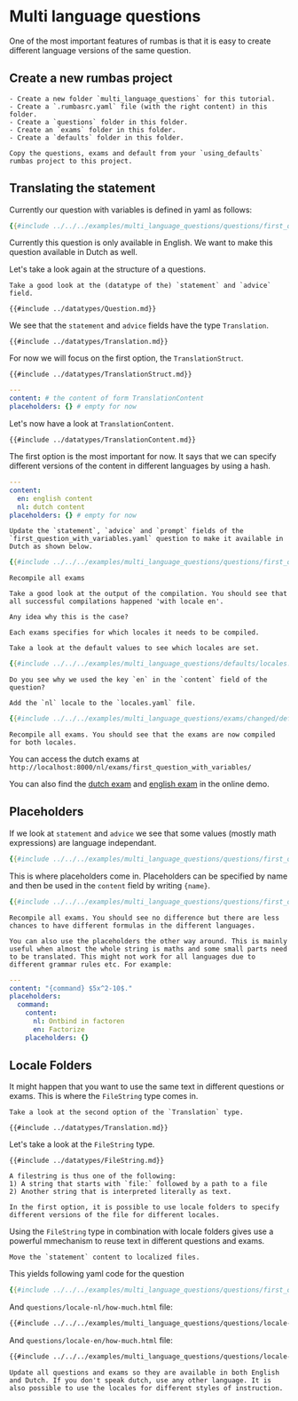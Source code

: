 # Multi language questions

One of the most important features of rumbas is that it is easy to create different language versions of the same question.

## Create a new rumbas project

```admonish question title="Task"
- Create a new folder `multi_language_questions` for this tutorial.
- Create a `.rumbasrc.yaml` file (with the right content) in this folder.
- Create a `questions` folder in this folder.
- Create an `exams` folder in this folder.
- Create a `defaults` folder in this folder.
```


```admonish question title="Task"
Copy the questions, exams and default from your `using_defaults` rumbas project to this project.
```

## Translating the statement

Currently our question with variables is defined in yaml as follows:

```yaml
{{#include ../../../examples/multi_language_questions/questions/first_question_with_variables.yaml}}
```

Currently this question is only available in English. We want to make this question available in Dutch as well.

Let's take a look again at the structure of a questions.

```admonish question title="Task"
Take a good look at the (datatype of the) `statement` and `advice` field.
```

```admonish example title="Reference"
{{#include ../datatypes/Question.md}}
```

We see that the `statement` and `advice` fields have the type `Translation`. 

```admonish example title="Reference"
{{#include ../datatypes/Translation.md}}
```

For now we will focus on the first option, the `TranslationStruct`.

```admonish example title="Reference"
{{#include ../datatypes/TranslationStruct.md}}
```

```yaml
---
content: # the content of form TranslationContent
placeholders: {} # empty for now
```

Let's now have a look at `TranslationContent`.

```admonish example title="Reference"
{{#include ../datatypes/TranslationContent.md}}
```

The first option is the most important for now. It says that we can specify different versions of the content in different languages by using a hash.


```yaml
---
content:
  en: english content
  nl: dutch content
placeholders: {} # empty for now
```

```admonish question title="Task"
Update the `statement`, `advice` and `prompt` fields of the `first_question_with_variables.yaml` question to make it available in Dutch as shown below.
```

```yaml
{{#include ../../../examples/multi_language_questions/questions/first_question_with_variables_translated.yaml}}
```

```admonish question title="Task"
Recompile all exams
```

```admonish danger
Take a good look at the output of the compilation. You should see that all successful compilations happened 'with locale en'. 
```

```admonish question
Any idea why this is the case?
```

```admonish info
Each exams specifies for which locales it needs to be compiled.
```

```admonish question title="Task"
Take a look at the default values to see which locales are set.
```

```yaml
{{#include ../../../examples/multi_language_questions/defaults/locales.yaml}}
```

```admonish question
Do you see why we used the key `en` in the `content` field of the question?
```

```admonish question title="Task"
Add the `nl` locale to the `locales.yaml` file.
```

```yaml
{{#include ../../../examples/multi_language_questions/exams/changed/defaults/locales.yaml}}
```

```admonish question title="Task"
Recompile all exams. You should see that the exams are now compiled for both locales.
```

You can access the dutch exams at `http://localhost:8000/nl/exams/first_question_with_variables/`

You can also find the [dutch exam](https://m8rex.github.io/rumbas/examples/multi_language_questions/nl/exams/first_question_with_variables_translated/) and [english exam](https://m8rex.github.io/rumbas/examples/multi_language_questions/en/exams/first_question_with_variables_translated/) in the online demo.

## Placeholders

If we look at `statement` and `advice` we see that some values (mostly math expressions) are language independant.

```yaml
{{#include ../../../examples/multi_language_questions/questions/first_question_with_variables_translated.yaml}}
```

This is where placeholders come in. Placeholders can be specified by name and then be used in the `content` field by writing `{name}`.


```yaml
{{#include ../../../examples/multi_language_questions/questions/first_question_with_variables_translated_placeholders.yaml}}
```

```admonish question title="Task"
Recompile all exams. You should see no difference but there are less chances to have different formulas in the different languages.
```

```admonish info
You can also use the placeholders the other way around. This is mainly useful when almost the whole string is maths and some small parts need to be translated. This might not work for all languages due to different grammar rules etc. For example:
```


```yaml
---
content: "{command} $5x^2-10$."
placeholders:
  command: 
    content:
      nl: Ontbind in factoren
      en: Factorize
    placeholders: {}
```

## Locale Folders

It might happen that you want to use the same text in different questions or exams. This is where the `FileString` type comes in.

```admonish question title="Task"
Take a look at the second option of the `Translation` type.
``` 


```admonish example title="Reference"
{{#include ../datatypes/Translation.md}}
```

Let's take a look at the `FileString` type.

```admonish example title="Reference"
{{#include ../datatypes/FileString.md}}
```

```admonish info
A filestring is thus one of the following:
1) A string that starts with `file:` followed by a path to a file
2) Another string that is interpreted literally as text.

In the first option, it is possible to use locale folders to specify different versions of the file for different locales.
```

Using the `FileString` type in combination with locale folders gives use a powerful mmechanism to reuse text in different questions and exams.

```admonish question title="Task"
Move the `statement` content to localized files.
```

This yields following yaml code for the question

```yaml
{{#include ../../../examples/multi_language_questions/questions/first_question_with_variables_translated_placeholders_filestring.yaml}}
```

And `questions/locale-nl/how-much.html` file:

```html
{{#include ../../../examples/multi_language_questions/questions/locale-nl/how-much.html}}
```

And `questions/locale-en/how-much.html` file:

```html
{{#include ../../../examples/multi_language_questions/questions/locale-en/how-much.html}}
```

```admonish question title="Task"
Update all questions and exams so they are available in both English and Dutch. If you don't speak dutch, use any other language. It is also possible to use the locales for different styles of instruction.
```